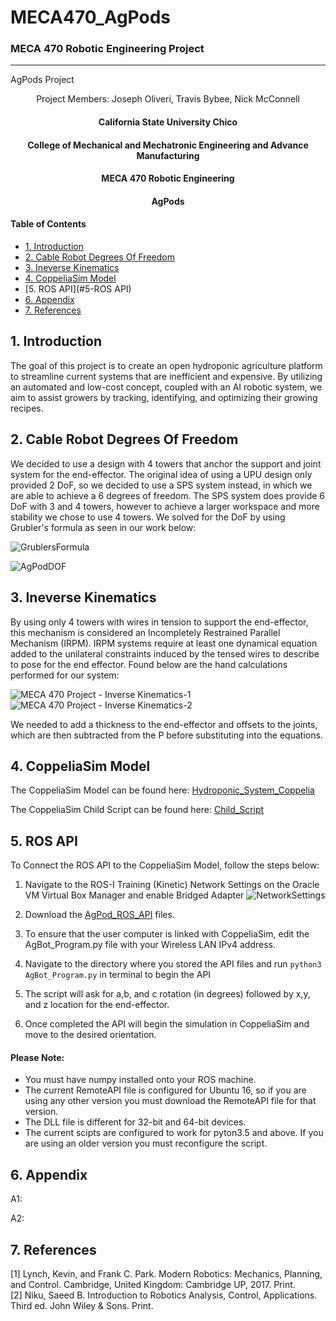 # MECA470_AgPods
### MECA 470 Robotic Engineering Project
----------------------------------------------------------------------------------

AgPods Project
<p align = "center">
  Project Members:
  Joseph Oliveri,
  Travis Bybee,
  Nick McConnell
  </p>
  
  <center>
   <h4> California State University Chico</h4>
   <h4> College of Mechanical and Mechatronic Engineering and Advance Manufacturing</h4> 
   <h4> MECA 470 Robotic Engineering</h4> 
   <h4> AgPods</h4> 
</center>

#### Table of Contents
- [1. Introduction](#1-Introduction)
- [2. Cable Robot Degrees Of Freedom](#2-Cable-Robot-Degrees-Of-Freedom)
- [3. Ineverse Kinematics](#3-Ineverse-Kinematics) 
- [4. CoppeliaSim Model](#4-CoppeliaSim-Model)
- [5. ROS API](#5-ROS API)
- [6. Appendix](#6-Appendix)
- [7. References](#7-References)

## 1. Introduction 
The goal of this project is to create an open hydroponic agriculture platform to streamline current systems that are inefficient and expensive. By utilizing an automated and low-cost concept, coupled with an AI robotic system, we aim to assist growers by tracking, identifying, and optimizing their growing recipes.

## 2. Cable Robot Degrees Of Freedom

We decided to use a design with 4 towers that anchor the support and joint system for the end-effector. The original idea of using a UPU design only provided 2 DoF, so we decided to use a SPS system instead, in which we are able to achieve a 6 degrees of freedom. The SPS system does provide 6 DoF with 3 and 4 towers, however to achieve a larger workspace and more stability we chose to use 4 towers. We solved for the DoF by using Grubler's formula as seen in our work below:

![GrublersFormula](https://user-images.githubusercontent.com/60329920/102401463-36172f00-3f98-11eb-9b34-4a9785f08670.JPG)
 
![AgPodDOF](https://user-images.githubusercontent.com/60329920/102401546-5cd56580-3f98-11eb-9ea6-af8ae86648e0.JPG)

## 3. Ineverse Kinematics

By using only 4 towers with wires in tension to support the end-effector, this mechanism is considered an Incompletely Restrained Parallel Mechanism (IRPM). IRPM systems require at least one dynamical equation added to the unilateral constraints induced by the tensed wires to describe to pose for the end effector. Found below are the hand calculations performed for our system:

![MECA 470 Project - Inverse Kinematics-1](https://user-images.githubusercontent.com/60329920/102404500-aa53d180-3f9c-11eb-8c30-c0b7489ccff2.jpg)
![MECA 470 Project - Inverse Kinematics-2](https://user-images.githubusercontent.com/60329920/102404512-acb62b80-3f9c-11eb-80f2-5be438a3e657.jpg)

We needed to add a thickness to the end-effector and offsets to the joints, which are then subtracted from the P before substituting into the equations.

## 4. CoppeliaSim Model

The CoppeliaSim Model can be found here: 
[Hydroponic_System_Coppelia](https://github.com/Tebybee8/MECA470_AgPods/blob/main/V5_Hydroponics_System_Coppelia(Squared_Base).ttt)

The CoppeliaSim Child Script can be found here:
[Child_Script](https://github.com/Tebybee8/MECA470_AgPods/blob/main/ChildScript.lua)

## 5. ROS API

To Connect the ROS API to the CoppeliaSim Model, follow the steps below:

1. Navigate to the ROS-I Training (Kinetic) Network Settings on the Oracle VM Virtual Box Manager and enable Bridged Adapter
![NetworkSettings](https://user-images.githubusercontent.com/60329920/102727348-10609180-42da-11eb-8d13-91a7b455356e.JPG)

2. Download the [AgPod_ROS_API](https://github.com/Tebybee8/MECA470_AgPods/blob/main/AgPod_ROS_API.zip) files.

3. To ensure that the user computer is linked with CoppeliaSim, edit the AgBot_Program.py file with your Wireless LAN IPv4 address.

4. Navigate to the directory where you stored the API files and run `python3 AgBot_Program.py` in terminal to begin the API

5. The script will ask for a,b, and c rotation (in degrees) followed by x,y, and z location for the end-effector.

6. Once completed the API will begin the simulation in CoppeliaSim and move to the desired orientation.

#### Please Note: 
- You must have numpy installed onto your ROS machine.
- The current RemoteAPI file is configured for Ubuntu 16, so if you are using any other version you must download the RemoteAPI file for that version.
- The DLL file is different for 32-bit and 64-bit devices.
- The current scipts are configured to work for pyton3.5 and above. If you are using an older version you must reconfigure the script.
   
## 6. Appendix 

A1:

A2:

## 7. References
[1] Lynch, Kevin, and Frank C. Park. Modern Robotics: Mechanics, Planning, and Control. Cambridge, United Kingdom: Cambridge UP, 2017. Print.  
[2] Niku, Saeed B. Introduction to Robotics Analysis, Control, Applications. Third ed. John Wiley &amp; Sons. Print.  
